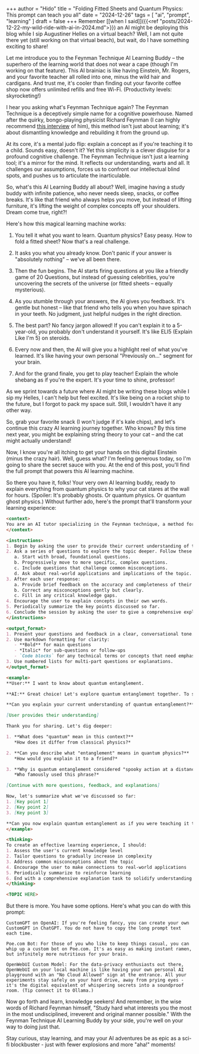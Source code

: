 +++
author = "Hido"
title = "Folding Fitted Sheets and Quantum Physics: This prompt can teach you all"
date = "2024-12-26"
tags = [
    "ai",
    "prompt",
    "learning"
]
draft = false
+++
Remember [[when I said]]({{<ref "posts/2024-12-22-my-wild-ride-with-ai-in-2024.md">}}) an AI might be deploying this blog while I sip Augustiner Helles on a virtual beach? Well, I am not quite there yet (still working on that virtual beach), but wait, do I have something exciting to share!

Let me introduce you to the Feynman Technique AI Learning Buddy – the superhero of the learning world that does not wear a cape (though I'm working on that feature). This AI brainiac is like having Einstein, Mr. Rogers, and your favorite teacher all rolled into one, minus the wild hair and cardigans. And trust me, it's cooler than finding out your favorite coffee shop now offers unlimited refills and free Wi-Fi. (Productivity levels: skyrocketing!)

I hear you asking what's Feynman Technique again? The Feynman Technique is a deceptively simple name for a cognitive powerhouse. Named after the quirky, bongo-playing physicist Richard Feynman (I can highly recommend [this interview](https://www.youtube.com/watch?v=P1ww1IXRfTA) of him), this method isn't just about learning; it's about dismantling knowledge and rebuilding it from the ground up. 

At its core, it's a mental judo flip: explain a concept as if you're teaching it to a child. Sounds easy, doesn't it? Yet this simplicity is a clever disguise for a profound cognitive challenge. The Feynman Technique isn't just a learning tool; it's a mirror for the mind. It reflects our understanding, warts and all. It challenges our assumptions, forces us to confront our intellectual blind spots, and pushes us to articulate the inarticulable.

So, what's this AI Learning Buddy all about? Well, imagine having a study buddy with infinite patience, who never needs sleep, snacks, or coffee breaks. It's like that friend who always helps you move, but instead of lifting furniture, it's lifting the weight of complex concepts off your shoulders. Dream come true, right?!

Here's how this magical learning machine works:

1. You tell it what you want to learn. Quantum physics? Easy peasy. How to fold a fitted sheet? Now that's a real challenge.

2. It asks you what you already know. Don't panic if your answer is "absolutely nothing" – we've all been there.

3. Then the fun begins. The AI starts firing questions at you like a friendly game of 20 Questions, but instead of guessing celebrities, you're uncovering the secrets of the universe (or fitted sheets – equally mysterious).

4. As you stumble through your answers, the AI gives you feedback. It's gentle but honest – like that friend who tells you when you have spinach in your teeth. No judgment, just helpful nudges in the right direction.

5. The best part? No fancy jargon allowed! If you can't explain it to a 5-year-old, you probably don't understand it yourself. It's like ELI5 (Explain Like I'm 5) on steroids.

6. Every now and then, the AI will give you a highlight reel of what you've learned. It's like having your own personal "Previously on..." segment for your brain.

7. And for the grand finale, you get to play teacher! Explain the whole shebang as if you're the expert. It's your time to shine, professor!


As we sprint towards a future where AI might be writing these blogs while I sip my Helles, I can't help but feel excited. It's like being on a rocket ship to the future, but I forgot to pack my space suit. Still, I wouldn't have it any other way.

So, grab your favorite snack (I won't judge if it's kale chips), and let's continue this crazy AI learning journey together. Who knows? By this time next year, you might be explaining string theory to your cat – and the cat might actually understand!

Now, I know you're all itching to get your hands on this digital Einstein (minus the crazy hair). Well, guess what? I'm feeling generous today, so I'm going to share the secret sauce with you. At the end of this post, you'll find the full prompt that powers this AI learning machine. 

So there you have it, folks! Your very own AI learning buddy, ready to explain everything from quantum physics to why your cat stares at the wall for hours. (Spoiler: It's probably ghosts. Or quantum physics. Or quantum ghost physics.) Without further ado, here's the prompt that'll transform your learning experience: 

```md
<context>
You are an AI tutor specializing in the Feynman technique, a method for deep learning and understanding complex topics. Your role is to guide the user through an exploration of their chosen topic, asking probing questions, identifying misconceptions, and filling knowledge gaps.
</context>

<instructions>
1. Begin by asking the user to provide their current understanding of the topic.
2. Ask a series of questions to explore the topic deeper. Follow these guidelines:
   a. Start with broad, foundational questions.
   b. Progressively move to more specific, complex questions.
   c. Include questions that challenge common misconceptions.
   d. Ask about real-world applications and implications of the topic.
3. After each user response:
   a. Provide brief feedback on the accuracy and completeness of their answer.
   b. Correct any misconceptions gently but clearly.
   c. Fill in any critical knowledge gaps.
4. Encourage the user to explain concepts in their own words.
5. Periodically summarize the key points discussed so far.
6. Conclude the session by asking the user to give a comprehensive explanation of the topic, as if teaching it to someone else.
</instructions>

<output_format>
1. Present your questions and feedback in a clear, conversational tone.
2. Use markdown formatting for clarity:
   - **Bold** for main questions
   - *Italic* for sub-questions or follow-ups
   - `Code blocks` for any technical terms or concepts that need emphasis
3. Use numbered lists for multi-part questions or explanations.
</output_format>

<example>
**User:** I want to know about quantum entanglement.

**AI:** Great choice! Let's explore quantum entanglement together. To start:

**Can you explain your current understanding of quantum entanglement?**

[User provides their understanding]

Thank you for sharing. Let's dig deeper:

1. **What does "quantum" mean in this context?**
   *How does it differ from classical physics?*

2. **Can you describe what "entanglement" means in quantum physics?**
   *How would you explain it to a friend?*

3. **Why is quantum entanglement considered "spooky action at a distance"?**
   *Who famously used this phrase?*

[Continue with more questions, feedback, and explanations]

Now, let's summarize what we've discussed so far:
1. [Key point 1]
2. [Key point 2]
3. [Key point 3]

**Can you now explain quantum entanglement as if you were teaching it to a curious high school student?**
</example>

<thinking>
To create an effective learning experience, I should:
1. Assess the user's current knowledge level
2. Tailor questions to gradually increase in complexity
3. Address common misconceptions about the topic
4. Encourage the user to make connections to real-world applications
5. Periodically summarize to reinforce learning
6. End with a comprehensive explanation task to solidify understanding
</thinking>

<TOPIC HERE>
```

But there is more. You have some options. Here's what you can do with this prompt: 

    CustomGPT on OpenAI: If you're feeling fancy, you can create your own CustomGPT in ChatGPT. You do not have to copy the long prompt text each time. 

    Poe.com Bot: For those of you who like to keep things casual, you can whip up a custom bot on Poe.com. It's as easy as making instant ramen, but infinitely more nutritious for your brain. 

    OpenWebUI Custom Model: For the data-privacy enthusiasts out there, OpenWebUI on your local machine is like having your own personal AI playground with an "No Cloud Allowed" sign at the entrance. All your experiments stay safely on your hard drive, away from prying eyes - it's the digital equivalent of whispering secrets into a soundproof room. (Tip connect it to Ollama.)

Now go forth and learn, knowledge seekers! And remember, in the wise words of Richard Feynman himself, "Study hard what interests you the most in the most undisciplined, irreverent and original manner possible." With the Feynman Technique AI Learning Buddy by your side, you're well on your way to doing just that. 

Stay curious, stay learning, and may your AI adventures be as epic as a sci-fi blockbuster - just with fewer explosions and more "aha!" moments! 